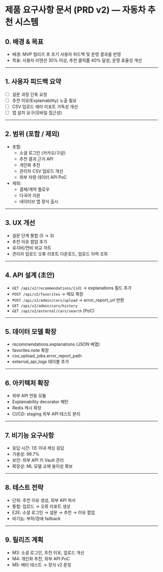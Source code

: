 # 제품 요구사항 문서 (PRD v2) — 자동차 추천 시스템

## 0. 배경 & 목표
- 배경: MVP 릴리즈 후 초기 사용자 피드백 및 운영 결과를 반영
- 목표: 사용자 리텐션 30% 이상, 추천 클릭률 40% 달성, 운영 효율성 개선

---

## 1. 사용자 피드백 요약
- [ ] 설문 과정 단축 요청
- [ ] 추천 이유(Explainability) 노출 필요
- [ ] CSV 업로드 에러 리포트 가독성 개선
- [ ] 앱 설치 요구(모바일 접근성)

---

## 2. 범위 (포함 / 제외)
- 포함:
  - 소셜 로그인 (카카오/구글)
  - 추천 결과 근거 API
  - 개인화 추천
  - 관리자 CSV 업로드 개선
  - 외부 차량 데이터 API PoC
- 제외:
  - 결제/계약 플로우
  - 다국어 지원
  - 네이티브 앱 정식 출시

---

## 3. UX 개선
- 설문 단계 통합 (5 → 3)
- 추천 이유 팝업 추가
- 유지비/연비 비교 차트
- 관리자 업로드 오류 리포트 다운로드, 업로드 이력 조회

---

## 4. API 설계 (초안)
- `GET /api/v2/recommendations/{id}` → explanations 필드 추가
- `POST /api/v2/favorites` → 메모 확장
- `POST /api/v2/admin/cars/upload` → error_report_url 반환
- `GET /api/v2/admin/cars/history`
- `GET /api/v2/external/cars/search` (PoC)

---

## 5. 데이터 모델 확장
- recommendations.explanations (JSON 배열)
- favorites.note 확장
- csv_upload_jobs.error_report_path
- external_api_logs 테이블 추가

---

## 6. 아키텍처 확장
- 외부 API 연동 모듈
- Explainability decorator 패턴
- Redis 캐시 확장
- CI/CD: staging 외부 API 테스트 분리

---

## 7. 비기능 요구사항
- 응답 시간: 1초 이내 캐싱 응답
- 가용성: 99.7%
- 보안: 외부 API 키 Vault 관리
- 확장성: ML 모델 교체 용이성 확보

---

## 8. 테스트 전략
- 단위: 추천 이유 생성, 외부 API 파서
- 통합: 업로드 → 오류 리포트 생성
- E2E: 소셜 로그인 → 설문 → 추천 → 이유 팝업
- 비기능: 부하/장애 fallback

---

## 9. 릴리즈 계획
- M3: 소셜 로그인, 추천 이유, 업로드 개선
- M4: 개인화 추천, 외부 API PoC
- M5: 베타 테스트 → 정식 v2 론칭